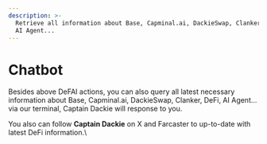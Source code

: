 ```yaml
---
description: >-
  Retrieve all information about Base, Capminal.ai, DackieSwap, Clanker, DeFi,
  AI Agent...
---
```


# Chatbot

Besides above DeFAI actions, you can also query all latest necessary information about Base, Capminal.ai, DackieSwap, Clanker, DeFi, AI Agent... via our terminal, Captain Dackie will response to you.

You also can follow **Captain Dackie** on X and Farcaster to up-to-date with latest DeFi information.\
